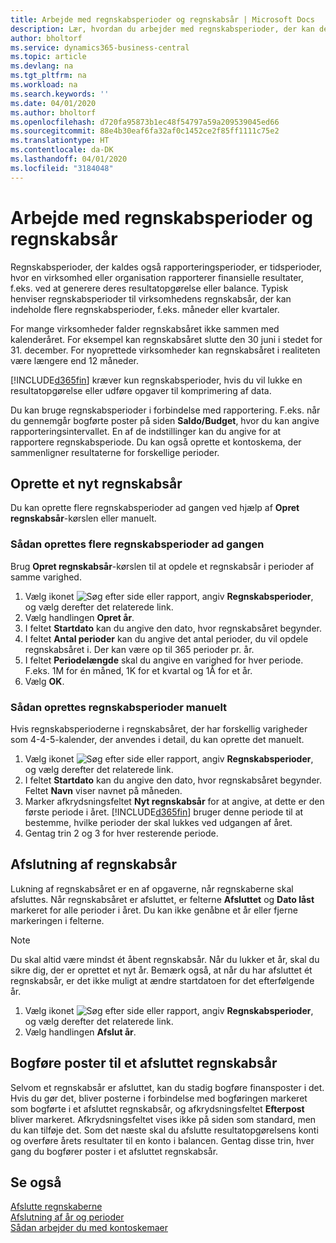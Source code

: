 ```yaml
---
title: Arbejde med regnskabsperioder og regnskabsår | Microsoft Docs
description: Lær, hvordan du arbejder med regnskabsperioder, der kan definere, hvornår virksomheden rapporterer finansielle resultater.
author: bholtorf
ms.service: dynamics365-business-central
ms.topic: article
ms.devlang: na
ms.tgt_pltfrm: na
ms.workload: na
ms.search.keywords: ''
ms.date: 04/01/2020
ms.author: bholtorf
ms.openlocfilehash: d720fa95873b1ec48f54797a59a209539045ed66
ms.sourcegitcommit: 88e4b30eaf6fa32af0c1452ce2f85ff1111c75e2
ms.translationtype: HT
ms.contentlocale: da-DK
ms.lasthandoff: 04/01/2020
ms.locfileid: "3184048"
---
```

# <a name="working-with-accounting-periods-and-fiscal-years"></a>Arbejde med regnskabsperioder og regnskabsår
Regnskabsperioder, der kaldes også rapporteringsperioder, er tidsperioder, hvor en virksomhed eller organisation rapporterer finansielle resultater, f.eks. ved at generere deres resultatopgørelse eller balance. Typisk henviser regnskabsperioder til virksomhedens regnskabsår, der kan indeholde flere regnskabsperioder, f.eks. måneder eller kvartaler.

For mange virksomheder falder regnskabsåret ikke sammen med kalenderåret. For eksempel kan regnskabsåret slutte den 30 juni i stedet for 31. december. For nyoprettede virksomheder kan regnskabsåret i realiteten være længere end 12 måneder. 

[!INCLUDE[d365fin](includes/d365fin_md.md)] kræver kun regnskabsperioder, hvis du vil lukke en resultatopgørelse eller udføre opgaver til komprimering af data. 

Du kan bruge regnskabsperioder i forbindelse med rapportering. F.eks. når du gennemgår bogførte poster på siden **Saldo/Budget**, hvor du kan angive rapporteringsintervallet. En af de indstillinger kan du angive for at rapportere regnskabsperiode. Du kan også oprette et kontoskema, der sammenligner resultaterne for forskellige perioder.

## <a name="creating-a-new-fiscal-year"></a>Oprette et nyt regnskabsår
Du kan oprette flere regnskabsperioder ad gangen ved hjælp af **Opret regnskabsår**-kørslen eller manuelt.

### <a name="how-to-create-accounting-periods-in-bulk"></a>Sådan oprettes flere regnskabsperioder ad gangen
Brug **Opret regnskabsår**-kørslen til at opdele et regnskabsår i perioder af samme varighed.  

1. Vælg ikonet ![Søg efter side eller rapport](media/ui-search/search_small.png "Ikonet Søg efter side eller rapport"), angiv **Regnskabsperioder**, og vælg derefter det relaterede link.  
2. Vælg handlingen **Opret år**.  <!--What about the Scheduling option? Should we mention that? There's also the Report Output Type field...-->
3. I feltet **Startdato** kan du angive den dato, hvor regnskabsåret begynder.  
4. I feltet **Antal perioder** kan du angive det antal perioder, du vil opdele regnskabsåret i. Der kan være op til 365 perioder pr. år.  
5. I feltet **Periodelængde** skal du angive en varighed for hver periode. F.eks. 1M for én måned, 1K for et kvartal og 1Å for et år.  
6. Vælg **OK**.  

### <a name="how-to-create-accounting-periods-manually"></a>Sådan oprettes regnskabsperioder manuelt
Hvis regnskabsperioderne i regnskabsåret, der har forskellig varigheder som 4-4-5-kalender, der anvendes i detail, du kan oprette det manuelt.  
  
1. Vælg ikonet ![Søg efter side eller rapport](media/ui-search/search_small.png "Ikonet Søg efter side eller rapport"), angiv **Regnskabsperioder**, og vælg derefter det relaterede link.  
2. I feltet **Startdato** kan du angive den dato, hvor regnskabsåret begynder. Feltet **Navn** viser navnet på måneden.  
3. Marker afkrydsningsfeltet **Nyt regnskabsår** for at angive, at dette er den første periode i året. [!INCLUDE[d365fin](includes/d365fin_md.md)] bruger denne periode til at bestemme, hvilke perioder der skal lukkes ved udgangen af året.
4. Gentag trin 2 og 3 for hver resterende periode.  

## <a name="closing-a-fiscal-year"></a>Afslutning af regnskabsår
Lukning af regnskabsåret er en af opgaverne, når regnskaberne skal afsluttes. Når regnskabsåret er afsluttet, er felterne **Afsluttet** og **Dato låst** markeret for alle perioder i året. Du kan ikke genåbne et år eller fjerne markeringen i felterne.

> [!NOTE]  
>  Du skal altid være mindst ét åbent regnskabsår. Når du lukker et år, skal du sikre dig, der er oprettet et nyt år. Bemærk også, at når du har afsluttet ét regnskabsår, er det ikke muligt at ændre startdatoen for det efterfølgende år.

1. Vælg ikonet ![Søg efter side eller rapport](media/ui-search/search_small.png "Ikonet Søg efter side eller rapport"), angiv **Regnskabsperioder**, og vælg derefter det relaterede link.  
2. Vælg handlingen **Afslut år**.  

## <a name="posting-entries-to-a-closed-fiscal-year"></a>Bogføre poster til et afsluttet regnskabsår
Selvom et regnskabsår er afsluttet, kan du stadig bogføre finansposter i det. Hvis du gør det, bliver posterne i forbindelse med bogføringen markeret som bogførte i et afsluttet regnskabsår, og afkrydsningsfeltet **Efterpost** bliver markeret. Afkrydsningsfeltet vises ikke på siden som standard, men du kan tilføje det. Som det næste skal du afslutte resultatopgørelsens konti og overføre årets resultater til en konto i balancen. Gentag disse trin, hver gang du bogfører poster i et afsluttet regnskabsår.

## <a name="see-also"></a>Se også
[Afslutte regnskaberne](year-close-books.md)  
[Afslutning af år og perioder](year-close-years-periods.md)  
[Sådan arbejder du med kontoskemaer](bi-how-work-account-schedule.md)  
  





